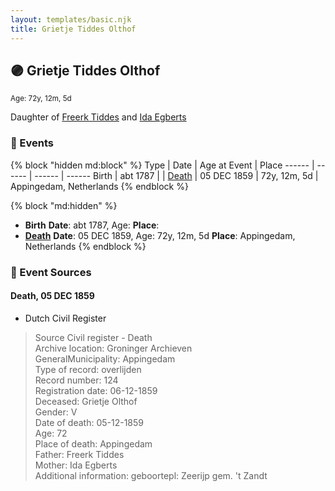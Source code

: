 ```yaml
---
layout: templates/basic.njk
title: Grietje Tiddes Olthof
---
```

## 🟣 Grietje Tiddes Olthof
<small>Age: 72y, 12m, 5d</small>

Daughter of [Freerk Tiddes](/people/2/21111317) and [Ida Egberts](/people/6/68075578)

### 📆 Events

{% block "hidden md:block" %}
Type | Date | Age at Event | Place
------ | ------ | ------ | ------
Birth | abt 1787 |  |
[Death](#event-event-3) | 05 DEC 1859 | 72y, 12m, 5d | Appingedam, Netherlands
{% endblock %}

{% block "md:hidden" %}
- **Birth**
**Date**: abt 1787, Age:
**Place**:
- **[Death](#event-event-3)**
**Date**: 05 DEC 1859, Age: 72y, 12m, 5d
**Place**: Appingedam, Netherlands
{% endblock %}

### 📰 Event Sources

#### <a id="event-event-3"></a> Death, 05 DEC 1859
* Dutch Civil Register
>   
  > Source Civil register - Death  
  > Archive location: Groninger Archieven  
  > GeneralMunicipality: Appingedam  
  > Type of record: overlijden  
  > Record number: 124  
  > Registration date: 06-12-1859  
  > Deceased: Grietje Olthof  
  > Gender: V  
  > Date of death: 05-12-1859  
  > Age: 72  
  > Place of death: Appingedam  
  > Father: Freerk Tiddes  
  > Mother: Ida Egberts  
  > Additional information: geboortepl: Zeerijp gem. 't Zandt

